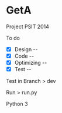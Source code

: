 GetA
====

Project PSIT 2014

To do
- [X] Design -- 
- [X] Code -- 
- [X] Optimizing --
- [X] Test -- 

Test in Branch > dev

Run > run.py

Python 3
